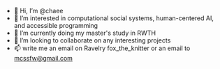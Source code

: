 - 👋 Hi, I’m @chaee
- 👀 I’m interested in computational social systems, human-centered AI, and accessible programming
- 🌱 I’m currently doing my master's study in RWTH
- 💞️ I’m looking to collaborate on any interesting projects
- 📫 write me an email on Ravelry fox_the_knitter or an email to mcssfw@gmail.com

<!---
chaee/chaee is a ✨ special ✨ repository because its `README.md` (this file) appears on your GitHub profile.
You can click the Preview link to take a look at your changes.
--->
